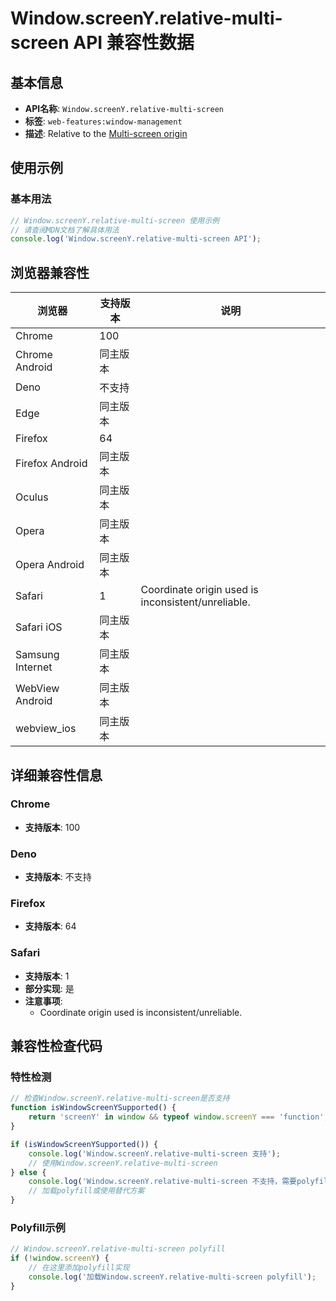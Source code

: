 # Window.screenY.relative-multi-screen API 兼容性数据

## 基本信息

- **API名称**: `Window.screenY.relative-multi-screen`
- **标签**: `web-features:window-management`
- **描述**: Relative to the [Multi-screen origin](https://developer.mozilla.org/docs/Web/API/Window_Management_API/Multi-screen_origin)

## 使用示例

### 基本用法

```javascript
// Window.screenY.relative-multi-screen 使用示例
// 请查阅MDN文档了解具体用法
console.log('Window.screenY.relative-multi-screen API');
```

## 浏览器兼容性

| 浏览器 | 支持版本 | 说明 |
|--------|----------|------|
| Chrome | 100 |  |
| Chrome Android | 同主版本 |  |
| Deno | 不支持 |  |
| Edge | 同主版本 |  |
| Firefox | 64 |  |
| Firefox Android | 同主版本 |  |
| Oculus | 同主版本 |  |
| Opera | 同主版本 |  |
| Opera Android | 同主版本 |  |
| Safari | 1 | Coordinate origin used is inconsistent/unreliable. |
| Safari iOS | 同主版本 |  |
| Samsung Internet | 同主版本 |  |
| WebView Android | 同主版本 |  |
| webview_ios | 同主版本 |  |

## 详细兼容性信息

### Chrome

- **支持版本**: 100

### Deno

- **支持版本**: 不支持

### Firefox

- **支持版本**: 64

### Safari

- **支持版本**: 1
- **部分实现**: 是
- **注意事项**:
  - Coordinate origin used is inconsistent/unreliable.

## 兼容性检查代码

### 特性检测

```javascript
// 检查Window.screenY.relative-multi-screen是否支持
function isWindowScreenYSupported() {
    return 'screenY' in window && typeof window.screenY === 'function';
}

if (isWindowScreenYSupported()) {
    console.log('Window.screenY.relative-multi-screen 支持');
    // 使用Window.screenY.relative-multi-screen
} else {
    console.log('Window.screenY.relative-multi-screen 不支持，需要polyfill');
    // 加载polyfill或使用替代方案
}
```

### Polyfill示例

```javascript
// Window.screenY.relative-multi-screen polyfill
if (!window.screenY) {
    // 在这里添加polyfill实现
    console.log('加载Window.screenY.relative-multi-screen polyfill');
}
```


